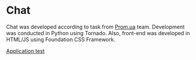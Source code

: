 # Chat

Chat was developed according to task from [Prom.ua](http://prom.ua) team. Development was conducted in Python using Tornado. Also, front-end was developed in HTML/JS using Foundation CSS Framework. 

[Application test](http://coffeeraccoon-chat.herokuapp.com)
